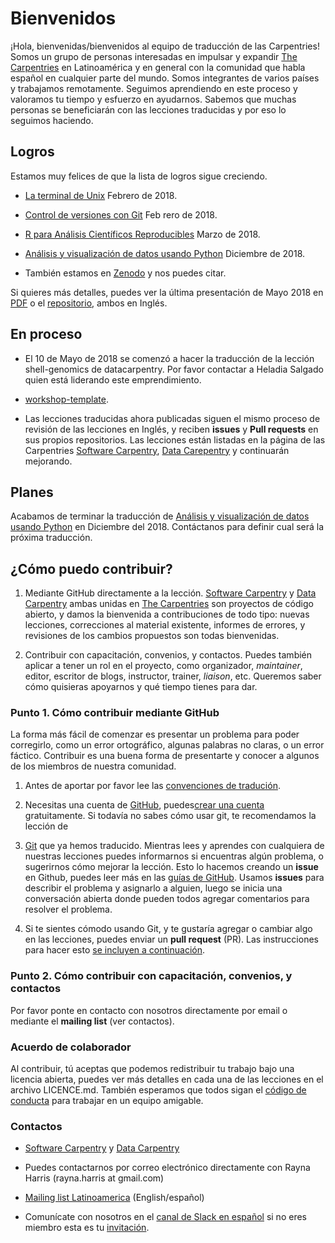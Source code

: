 # Bienvenidos

¡Hola, bienvenidas/bienvenidos al equipo de traducción de las Carpentries! Somos un grupo de personas interesadas en impulsar y expandir [The Carpentries](https://carpentries.org/) en Latinoamérica y en general con la comunidad que habla español en cualquier parte del mundo. Somos integrantes de varios países y trabajamos remotamente. Seguimos aprendiendo en este proceso y valoramos tu tiempo y esfuerzo en ayudarnos. Sabemos que muchas personas se beneficiarán con las lecciones traducidas y por eso lo seguimos haciendo.

## Logros

Estamos muy felices de que la lista de logros sigue creciendo.

- [La terminal de Unix](https://github.com/swcarpentry/shell-novice-es) Febrero de 2018.

- [Control de versiones con Git](https://github.com/swcarpentry/git-novice-es) Feb rero de 2018.

- [R para Análisis Científicos Reproducibles](https://github.com/swcarpentry/r-novice-gapminder-es) Marzo de 2018.

- [Análisis y visualización de datos usando Python](https://datacarpentry.org/python-ecology-lesson-es/) Diciembre de 2018.

- También estamos en [Zenodo](https://zenodo.org/communities/carpentries/?page=1&size=20) y nos puedes citar.

Si quieres más detalles, puedes ver la última presentación de Mayo 2018 en [PDF](https://github.com/Carpentries-ES/Presentations/blob/master/2018/CarpentryCon/Spanish%20Lessons%20and%20Community_chrome.pdf) o el [repositorio](https://github.com/Carpentries-ES/Presentations), ambos en Inglés.

## En proceso

- El 10 de Mayo de 2018 se comenzó a hacer la traducción de la lección
shell-genomics de datacarpentry. Por favor contactar a Heladia Salgado quien
está liderando este emprendimiento.

- [workshop-template](https://github.com/Carpentries-ES/workshop-template/blob/gh-pages/index.md).

- Las lecciones traducidas ahora publicadas siguen el mismo proceso de revisión de las lecciones en Inglés, y reciben **issues** y **Pull requests** en sus propios repositorios. Las lecciones están listadas en la página de las Carpentries [Software Carpentry](https://software-carpentry.org/lessons/), [Data Carepentry](https://datacarpentry.org/lessons/) y continuarán mejorando.

## Planes

Acabamos de terminar la traducción de [Análisis y visualización de datos usando Python](https://datacarpentry.org/python-ecology-lesson-es/) en Diciembre del 2018. Contáctanos para definir cual será la próxima traducción.

## ¿Cómo puedo contribuir?

1) Mediante GitHub directamente a la lección.
[Software Carpentry][swc-site] y [Data Carpentry][dc-site] ambas
unidas en [The Carpentries](https://carpentries.org/) son
proyectos de código abierto, y damos la bienvenida a contribuciones
de todo tipo: nuevas lecciones, correcciones al material existente,
informes de errores, y revisiones de los cambios propuestos son todas
bienvenidas.

2) Contribuir con capacitación, convenios, y contactos.
Puedes también aplicar a tener un rol en el proyecto, como organizador,
*maintainer*, editor, escritor de blogs, instructor, trainer, *liaison*, etc.
Queremos saber cómo quisieras apoyarnos y qué tiempo tienes para dar.

### Punto 1. Cómo contribuir mediante GitHub

La forma más fácil de comenzar es presentar un problema para
poder corregirlo, como un error ortográfico, algunas palabras no claras,
o un error fáctico. Contribuir es una buena forma de presentarte
y conocer a algunos de los miembros de nuestra comunidad.

1. Antes de aportar por favor lee las [convenciones de tradución](https://github.com/Carpentries-ES/board/blob/master/Convenciones_Traduccion.md).

2. Necesitas una cuenta de [GitHub][github], puedes[crear una cuenta][github-join] gratuitamente. Si todavía no sabes cómo usar git, te recomendamos la lección de
3. [Git](https://github.com/swcarpentry/git-novice-es) que ya hemos traducido. Mientras lees y aprendes con cualquiera de nuestras lecciones puedes informarnos si encuentras algún problema, o sugerirnos cómo mejorar la lección. Esto lo hacemos creando un **issue** en Github, puedes leer más en las [guías de GitHub](https://guides.github.com/features/issues/). Usamos **issues** para describir el problema y asignarlo a alguien, luego se inicia una conversación abierta donde pueden todos agregar comentarios para resolver el problema.

4. Si te sientes cómodo usando Git, y te gustaría agregar o cambiar algo en las lecciones, puedes enviar un **pull request** (PR). Las  instrucciones para hacer esto [se incluyen a continuación][como-contribuir].

### Punto 2. Cómo contribuir con capacitación, convenios, y contactos

Por favor ponte en contacto con nosotros directamente por email o mediante el **mailing list** (ver contactos).

### Acuerdo de colaborador

Al contribuir, tú aceptas que podemos redistribuir tu trabajo bajo una
licencia abierta, puedes ver más detalles en cada una de las lecciones en el archivo LICENCE.md. También esperamos que todos sigan el [código de conducta](https://docs.carpentries.org/topic_folders/policies/code-of-conduct.html) para trabajar
en un equipo amigable.

### Contactos

- [Software Carpentry][swc-site] y [Data Carpentry][dc-site]

- Puedes contactarnos por correo electrónico directamente con Rayna Harris (rayna.harris at gmail.com)

- [Mailing list Latinoamerica](https://carpentries.topicbox.com/groups/local-latinoamerica/members) (English/español)

- Comunícate con nosotros en el [canal de Slack en español](https://swcarpentry.slack.com/messages/CDZLNHSMQ) si no eres miembro esta es tu [invitación](https://swc-slack-invite.herokuapp.com/).

[dc-lessons]: http://datacarpentry.org/lessons/
[dc-site]: http://datacarpentry.org/
[github]: http://github.com
[github-flow]: https://guides.github.com/introduction/flow/
[github-join]: https://github.com/join
[como-contribuir]: https://guides.github.com/activities/hello-world/#pr
[swc-lessons]: http://software-carpentry.org/lessons/
[swc-site]: http://software-carpentry.org/
